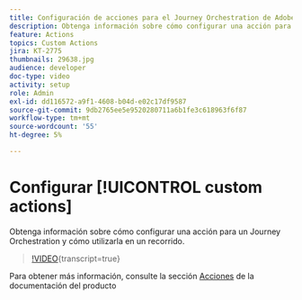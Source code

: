 ```yaml
---
title: Configuración de acciones para el Journey Orchestration de Adobe
description: Obtenga información sobre cómo configurar una acción para un Journey Orchestration y cómo utilizarla en un recorrido.
feature: Actions
topics: Custom Actions
jira: KT-2775
thumbnails: 29638.jpg
audience: developer
doc-type: video
activity: setup
role: Admin
exl-id: dd116572-a9f1-4608-b04d-e02c17df9587
source-git-commit: 9db2765ee5e9520280711a6b1fe3c618963f6f87
workflow-type: tm+mt
source-wordcount: '55'
ht-degree: 5%

---
```


# Configurar [!UICONTROL custom actions]

Obtenga información sobre cómo configurar una acción para un Journey Orchestration y cómo utilizarla en un recorrido.

>[!VIDEO](https://video.tv.adobe.com/v/29638?learn=on){transcript=true}

Para obtener más información, consulte la sección [Acciones](https://experienceleague.adobe.com/docs/journeys/using/action-journeys/action.html?lang=en) de la documentación del producto

